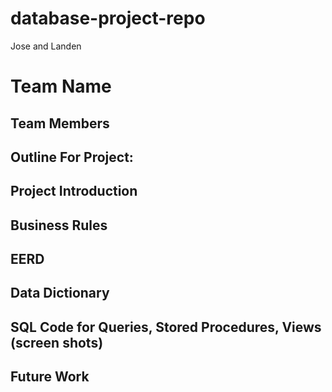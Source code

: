 # database-project-repo
Jose and Landen
# Team Name
## Team Members
## Outline For Project:
## Project Introduction
## Business Rules
## EERD
## Data Dictionary
## SQL Code for Queries, Stored Procedures, Views (screen shots)
## Future Work
